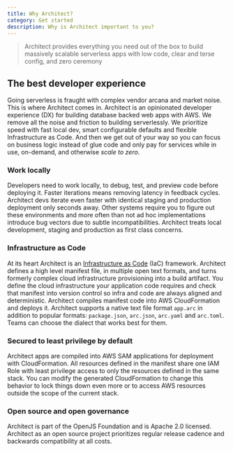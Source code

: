 ```yaml
---
title: Why Architect?
category: Get started
description: Why is Architect important to you?
---
```


> Architect provides everything you need out of the box to build massively scalable serverless apps with low code, clear and terse config, and zero ceremony

## The best developer experience

Going serverless is fraught with complex vendor arcana and market noise. This is where Architect comes in. Architect is an opinionated developer experience (DX) for building database backed web apps with AWS. We remove all the noise and friction to building serverlessly. We prioritize speed with fast local dev, smart configurable defaults and flexible Infrastructure as Code. And then we get out of your way so you can focus on business logic instead of glue code and only pay for services while in use, on-demand, and otherwise _scale to zero_. 

### Work locally

Developers need to work locally, to debug, test, and preview code before deploying it. Faster iterations means removing latency in feedback cycles. Architect devs iterate even faster with identical staging and production deployment only seconds away. Other systems require you to figure out these environments and more often than not ad hoc implementations introduce bug vectors due to subtle incompatibilities. Architect treats local development, staging and production as first class concerns.

### Infrastructure as Code

At its heart Architect is an [Infrastructure as Code](https://en.wikipedia.org/wiki/Infrastructure_as_code) (IaC) framework. Architect defines a high level manifest file, in multiple open text formats, and turns formerly complex cloud infrastructure provisioning into a build artifact. You define the cloud infrastructure your application code requires and check that manifest into version control so infra and code are always aligned and deterministic. Architect compiles manifest code into AWS CloudFormation and deploys it. Architect supports a native text file format `app.arc` in addition to popular formats: `package.json`, `arc.json`, `arc.yaml` and `arc.toml`. Teams can choose the dialect that works best for them. 

### Secured to least privilege by default

Architect apps are compiled into AWS SAM applications for deployment with CloudFormation. All resources defined in the manifest share one IAM Role with least privilege access to only the resources defined in the same stack. You can modify the generated CloudFormation to change this behavior to lock things down even more or to access AWS resources outside the scope of the current stack.

### Open source and open governance

Architect is part of the OpenJS Foundation and is Apache 2.0 licensed. Architect as an open source project prioritizes regular release cadence and backwards compatibility at all costs. 
